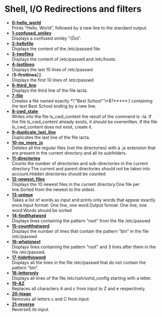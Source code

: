# Shell, I/O Redirections and filters
* [**0-hello_world**]()  
Prints “Hello, World”, followed by a new line to the standard output.  
* [**1-confused_smiley**]()  
Displays a confused smiley "(Ôo)'.  
* [**2-hellofile**]()  
Displays the content of the /etc/passwd file.  
* [**3-twofiles**]()  
Displays the content of /etc/passwd and /etc/hosts.  
* [**4-lastlines**]()  
Displays the last 10 lines of /etc/passwd  
* [**5-firstlines**[()  
Displays the first 10 lines of /etc/passwd  
* [**6-third_line**]()  
Displays the third line of the file iacta.  
* [**7-file**]()  
Creates a file named exactly \*\\'"Best School"\'\\*$\?\*\*\*\*\*:) containing the text Best School ending by a new line.  
* [**8-cwd_state**]()  
Writes into the file ls_cwd_content the result of the command ls -la. If the file ls_cwd_content already exists, it should be overwritten. If the file ls_cwd_content does not exist, create it.  
* [**9-duplicate_last_line**]()  
Duplicates the last line of the file iacta.  
* [**10-no_more_js**]()  
Deletes all the regular files (not the directories) with a .js extension that are present in the current directory and all its subfolders.  
* [**11-directories**]()  
Counts the number of directories and sub-directories in the current directory.The current and parent directories should not be taken into account.Hidden directories should be counted  
* [**12-newest_files**]()  
Displays the 10 newest files in the current directory.One file per line.Sorted from the newest to the oldest.  
* [**13-unique**]()  
Takes a list of words as input and prints only words that appear exactly once.Input format: One line, one word.Output format: One line, one word.Words should be sorted  
* [**14-findthatword**]()  
Displays lines containing the pattern “root” from the file /etc/passwd  
* [**15-countthatword**]()  
Displays the number of lines that contain the pattern “bin” in the file /etc/passwd  
* [**16-whatsnext**]()  
Displays lines containing the pattern “root” and 3 lines after them in the file /etc/passwd.  
* [**17-hidethisword**]()  
Displays all the lines in the file /etc/passwd that do not contain the pattern “bin”.  
* [**18-letteronly**]()  
Displays all lines of the file /etc/ssh/sshd_config starting with a letter.  
* [**19-AZ**]()  
Replaces all characters A and c from input to Z and e respectively.  
* [**20-hiago**]()  
Removes all letters c and C from input.  
* [**21-reverse**]()  
ReverseS its input.  
